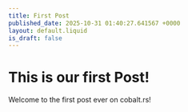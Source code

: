 ```yaml
---
title: First Post
published_date: 2025-10-31 01:40:27.641567 +0000
layout: default.liquid
is_draft: false
---
```

# This is our first Post!

Welcome to the first post ever on cobalt.rs!
